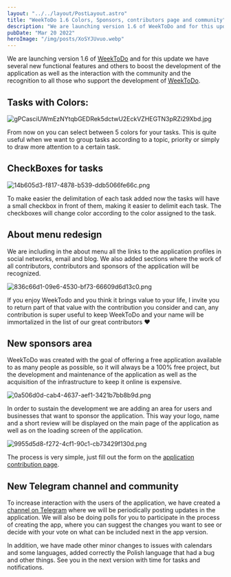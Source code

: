 ```yaml
---
layout: "../../layout/PostLayout.astro"
title: "WeekToDo 1.6 Colors, Sponsors, contributors page and community"
description: "We are launching version 1.6 of WeekToDo and for this update we have several new function..."
pubDate: "Mar 20 2022"
heroImage: "/img/posts/XoSYJUvuo.webp"
---
```


We are launching version 1.6 of [WeekToDo](https://weektodo.me) and for this update we have several new functional features and others to boost the development of the application as well as the interaction with the community and the recognition to all those who support the development of [WeekToDo](https://weektodo.me). 

## Tasks with Colors:

![gPCasciUWmEzNYtqbGEDRek5dctwU2EckVZHEGTN3pRZi29Xbd.jpg](https://cdn.hashnode.com/res/hashnode/image/upload/v1647793102820/oQaPdoAuo.jpg)

From now on you can select between 5 colors for your tasks. This is quite useful when we want to group tasks according to a topic, priority or simply to draw more attention to a certain task. 

## CheckBoxes for tasks 

![14b605d3-f817-4878-b539-ddb5066fe66c.png](https://cdn.hashnode.com/res/hashnode/image/upload/v1647792899090/-EsXXh7gh.png)

To make easier the delimitation of each task added now the tasks will have a small checkbox in front of them, making it easier to delimit each task. The checkboxes will change color according to the color assigned to the task. 

## About menu redesign

We are including in the about menu all the links to the application profiles in social networks, email and blog. We also added sections where the work of all contributors, contributors and sponsors of the application will be recognized. 

![836c66d1-09e6-4530-bf73-66609d6d13c0.png](https://cdn.hashnode.com/res/hashnode/image/upload/v1647792937097/p44cd8eUj.png)

If you enjoy WeekTodo and you think it brings value to your life, I invite you to return part of that value with the contribution you consider and can, any contribution is super useful to keep WeekToDo and your name will be immortalized in the list of our great contributors ❤️ 

## New sponsors area 

WeekToDo was created with the goal of offering a free application available to as many people as possible, so it will always be a 100% free project, but the development and maintenance of the application as well as the acquisition of the infrastructure to keep it online is expensive. 

![0a506d0d-cab4-4637-aef1-3421b7bb8b9d.png](https://cdn.hashnode.com/res/hashnode/image/upload/v1647792960933/ttNzzH_Ky.png)

In order to sustain the development we are adding an area for users and businesses that want to sponsor the application. This way your logo, name and a short review will be displayed on the main page of the application as well as on the loading screen of the application.

![9955d5d8-f272-4cf1-90c1-cb73429f130d.png](https://cdn.hashnode.com/res/hashnode/image/upload/v1647792981504/Ut9zyiY5I.png)

The process is very simple, just fill out the form on the [application contribution page](https://support.weektodo.me/). 

## New Telegram channel and community

To increase interaction with the users of the application, we have created a [channel on Telegram](https://t.me/weektodo) where we will be periodically posting updates in the application. We will also be doing polls for you to participate in the process of creating the app, where you can suggest the changes you want to see or decide with your vote on what can be included next in the app version. 

In addition, we have made other minor changes to issues with calendars and some languages, added correctly the Polish language that had a bug and other things. See you in the next version with time for tasks and notifications.
